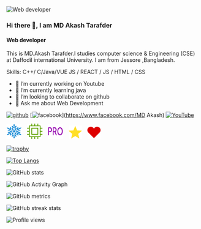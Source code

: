 ![Web developer](https://scontent.fdac135-1.fna.fbcdn.net/v/t39.30808-6/329028487_879805336570482_5162556494395933586_n.jpg?_nc_cat=102&ccb=1-7&_nc_sid=8bfeb9&_nc_eui2=AeEK6MdsZyf7Sh2DYzsDd6UasB1cqtUyrB2wHVyq1TKsHWhSoKprdRrrRlNeJDX3huoShb0WolhdEbwiy7IlGs49&_nc_ohc=_u_6Xrgm03cAX_AygWv&_nc_oc=AQlf-Ibr4r3IqoR7FYG-XqFVYti1Et-C7okaAxgmLaV_a81XzWkgQQPm-e38OQrBDtY&_nc_ht=scontent.fdac135-1.fna&oh=00_AfDM5X3WdinthkVO1EWGm_WnwNChiQu2nfMFQlgzHzgICQ&oe=63E4652D)

### Hi there 👋, I  am MD Akash Tarafder
#### Web developer

This is MD.Akash Tarafder.I studies computer science & Engineering (CSE) at Daffodil international University. I am from Jessore ,Bangladesh.

Skills: C++/ C/Java/VUE JS / REACT / JS / HTML / CSS

- 🔭 I’m currently working on Youtube 
- 🌱 I’m currently learning java 
- 👯 I’m looking to collaborate on github 
- 💬 Ask me about Web  Development 


[<img src='https://cdn.jsdelivr.net/npm/simple-icons@3.0.1/icons/github.svg' alt='github' height='40'>](https://github.com/akash4943)  [<img src='https://cdn.jsdelivr.net/npm/simple-icons@3.0.1/icons/facebook.svg' alt='facebook' height='40'>](https://www.facebook.com/MD Akash)  [<img src='https://cdn.jsdelivr.net/npm/simple-icons@3.0.1/icons/youtube.svg' alt='YouTube' height='40'>](https://www.youtube.com/channel/IslamiGuruNetwork)  

<a href='https://archiveprogram.github.com/'><img src='https://raw.githubusercontent.com/acervenky/animated-github-badges/master/assets/acbadge.gif' width='40' height='40'></a> <a href='https://docs.github.com/en/developers'><img src='https://raw.githubusercontent.com/acervenky/animated-github-badges/master/assets/devbadge.gif' width='40' height='40'></a> <a href='https://github.com/pricing'><img src='https://raw.githubusercontent.com/acervenky/animated-github-badges/master/assets/pro.gif' width='40' height='40'></a> <a href='https://stars.github.com/'><img src='https://raw.githubusercontent.com/acervenky/animated-github-badges/master/assets/starbadge.gif' width='35' height='35'></a> <a href='https://docs.github.com/en/github/supporting-the-open-source-community-with-github-sponsors'><img src='https://raw.githubusercontent.com/acervenky/animated-github-badges/master/assets/sponsorbadge.gif' width='35' height='35'></a> 

[![trophy](https://github-profile-trophy.vercel.app/?username=akash4943)](https://github.com/ryo-ma/github-profile-trophy)

[![Top Langs](https://github-readme-stats.vercel.app/api/top-langs/?username=akash4943)](https://github.com/anuraghazra/github-readme-stats)

![GitHub stats](https://github-readme-stats.vercel.app/api?username=akash4943&show_icons=true&count_private=true)  

![GitHub Activity Graph](https://activity-graph.herokuapp.com/graph?username=akash4943)  

![GitHub metrics](https://metrics.lecoq.io/akash4943)  

![GitHub streak stats](https://streak-stats.demolab.com/?user=akash4943)  

![Profile views](https://gpvc.arturio.dev/akash4943)  
